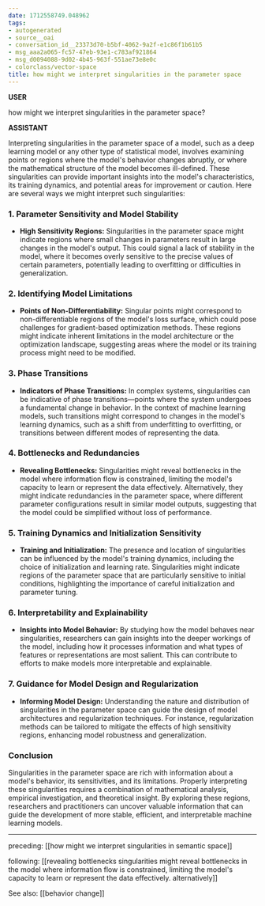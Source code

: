 ```yaml
---
date: 1712558749.048962
tags:
- autogenerated
- source__oai
- conversation_id__23373d70-b5bf-4062-9a2f-e1c86f1b61b5
- msg_aaa2a065-fc57-47eb-93e1-c783af921864
- msg_d0094088-9d02-4b45-963f-551ae73e8e0c
- colorclass/vector-space
title: how might we interpret singularities in the parameter space
---
```


**USER**

how might we interpret singularities in the parameter space?


**ASSISTANT**

Interpreting singularities in the parameter space of a model, such as a deep learning model or any other type of statistical model, involves examining points or regions where the model's behavior changes abruptly, or where the mathematical structure of the model becomes ill-defined. These singularities can provide important insights into the model's characteristics, its training dynamics, and potential areas for improvement or caution. Here are several ways we might interpret such singularities:

### 1. **Parameter Sensitivity and Model Stability**

- **High Sensitivity Regions:** Singularities in the parameter space might indicate regions where small changes in parameters result in large changes in the model's output. This could signal a lack of stability in the model, where it becomes overly sensitive to the precise values of certain parameters, potentially leading to overfitting or difficulties in generalization.

### 2. **Identifying Model Limitations**

- **Points of Non-Differentiability:** Singular points might correspond to non-differentiable regions of the model's loss surface, which could pose challenges for gradient-based optimization methods. These regions might indicate inherent limitations in the model architecture or the optimization landscape, suggesting areas where the model or its training process might need to be modified.

### 3. **Phase Transitions**

- **Indicators of Phase Transitions:** In complex systems, singularities can be indicative of phase transitions—points where the system undergoes a fundamental change in behavior. In the context of machine learning models, such transitions might correspond to changes in the model's learning dynamics, such as a shift from underfitting to overfitting, or transitions between different modes of representing the data.

### 4. **Bottlenecks and Redundancies**

- **Revealing Bottlenecks:** Singularities might reveal bottlenecks in the model where information flow is constrained, limiting the model's capacity to learn or represent the data effectively. Alternatively, they might indicate redundancies in the parameter space, where different parameter configurations result in similar model outputs, suggesting that the model could be simplified without loss of performance.

### 5. **Training Dynamics and Initialization Sensitivity**

- **Training and Initialization:** The presence and location of singularities can be influenced by the model's training dynamics, including the choice of initialization and learning rate. Singularities might indicate regions of the parameter space that are particularly sensitive to initial conditions, highlighting the importance of careful initialization and parameter tuning.

### 6. **Interpretability and Explainability**

- **Insights into Model Behavior:** By studying how the model behaves near singularities, researchers can gain insights into the deeper workings of the model, including how it processes information and what types of features or representations are most salient. This can contribute to efforts to make models more interpretable and explainable.

### 7. **Guidance for Model Design and Regularization**

- **Informing Model Design:** Understanding the nature and distribution of singularities in the parameter space can guide the design of model architectures and regularization techniques. For instance, regularization methods can be tailored to mitigate the effects of high sensitivity regions, enhancing model robustness and generalization.

### Conclusion

Singularities in the parameter space are rich with information about a model's behavior, its sensitivities, and its limitations. Properly interpreting these singularities requires a combination of mathematical analysis, empirical investigation, and theoretical insight. By exploring these regions, researchers and practitioners can uncover valuable information that can guide the development of more stable, efficient, and interpretable machine learning models.


---

preceding: [[how might we interpret singularities in semantic space]]  


following: [[revealing bottlenecks singularities might reveal bottlenecks in the model where information flow is constrained, limiting the model's capacity to learn or represent the data effectively. alternatively]]

See also: [[behavior change]]